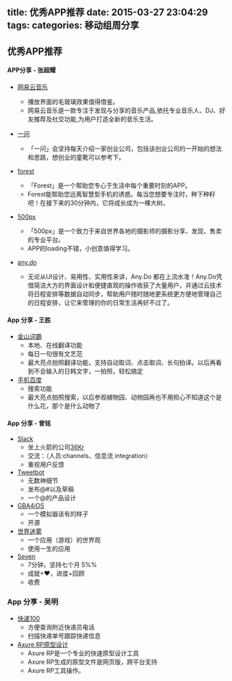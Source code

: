 title: 优秀APP推荐
date: 2015-03-27 23:04:29
tags:
categories: 移动组周分享
---


## 优秀APP推荐

#### APP分享 - 张超耀
- [网易云音乐](http://music.163.com/#/download)
	- 播放界面的毛玻璃效果值得借鉴。
	- 网易云音乐是一款专注于发现与分享的音乐产品,依托专业音乐人、DJ、好友推荐及社交功能,为用户打造全新的音乐生活。

- [一问](http://yiwen.fm)
 	- 「一问」会坚持每天介绍一家创业公司，包括该创业公司的一开始的想法和思路，想创业的童靴可以参考下。

- [forest](https://itunes.apple.com/tw/app/forest-bao-chi-zhuan-zhu-ju/id866450515?l=zh&mt=8)
	- 「Forest」是一个帮助您专心于生活中每个重要时刻的APP。
	- Forest能帮助您远离智慧型手机的诱惑。每当您想要专注时，种下种籽吧！在接下来的30分钟内，它将成长成为一棵大树。

- [500px](https://500px.com)
	- 「500px」是一个致力于来自世界各地的摄影师的摄影分享、发现、售卖的专业平台。
	-  APP的loading不错，小创意值得学习。

- [any.do](http://www.any.do)
	- 无论从UI设计、易用性、实用性来讲，Any.Do 都在上流水准！Any.Do凭借简洁大方的界面设计和便捷直观的操作收获了大量用户，并通过云技术将日程安排等数据自动同步，帮助用户随时随地更系统更方便地管理自己的日程安排，让它来管理的你的日常生活再好不过了。

#### App 分享 - 王胜

- [金山词霸](http://www.iciba.com)
	- 本地、在线翻译功能
	- 每日一句很有文艺范
	- 最大亮点拍照翻译功能，支持自动取词、点击取词、长句拍译。以后再看到不会输入的日韩文字，一拍照，轻松搞定
- [手机百度](http://xbox.m.baidu.com/wuxian)
	- 搜索功能
	- 最大亮点拍照搜索，以后参观植物园、动物园再也不用担心不知道这个是什么花，那个是什么动物了



#### App 分享 - 曾铭

- [Slack](https://slack.com/)
	- 坐上火箭的公司[36Kr](http://www.36kr.com/p/219324.html)
	- 交流：（人员:channels、信息流 integration）
	- 重视用户反馈
- [Tweetbot](http://tapbots.com/tweetbot/)
	- 无数神细节
	- 发布@#以及草稿
	- 一个@的产品设计
- [GBA4iOS](http://www.gba4iosapp.com/)
	- 一个模拟器该有的样子
	- 开源
- [世界迷雾](http://zh-hans.fogofworld.com/)
	- 一个应用（游戏）的世界观
	- 使用一生的应用
- [Seven](http://www.perigee.se/seven.php)
	- 7分钟，坚持七个月 5%%
	- 成就+❤，进度+回顾
	- 收费

### App 分享 - 吴明

- [快递100](http://www.kuaidi100.com/)
   - 方便查询附近快递员电话
   - 扫描快递单号跟踪快递信息
- [Axure RP原型设计](http://rj.baidu.com/soft/detail/15574.html?ald)
   - Axure RP是一个专业的快速原型设计工具
   - Axure RP生成的原型文件是网页版，跨平台支持
   - Axure RP工具操作。

